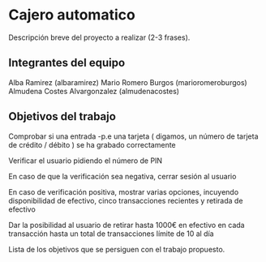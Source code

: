 # Cajero automatico

Descripción breve del proyecto a realizar (2-3 frases).

## Integrantes del equipo

Alba Ramirez (albaramirez)
Mario Romero Burgos (marioromeroburgos)
Almudena Costes Alvargonzalez (almudenacostes)

## Objetivos del trabajo
Comprobar si una entrada -p.e una tarjeta ( digamos, un número de tarjeta de crédito / débito ) se ha grabado correctamente

Verificar el usuario pidiendo el número de PIN

En caso de que la verificación sea negativa, cerrar sesión al usuario

En caso de verificación positiva, mostrar varias opciones, incuyendo disponibilidad de efectivo, cinco transacciones recientes y retirada de efectivo

Dar la posibilidad al usuario de retirar hasta 1000€ en efectivo en cada transacción hasta un total de transacciones límite de 10 al día



Lista de los objetivos que se persiguen con el trabajo propuesto.
